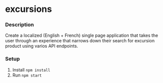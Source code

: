 # excursions

### Description

Create a localized (English + French) single page application that takes the user through an experience that narrows
down their search for excursion product using varios API endpoints.


### Setup

1. Install `npm install`
2. Run `npm start`

